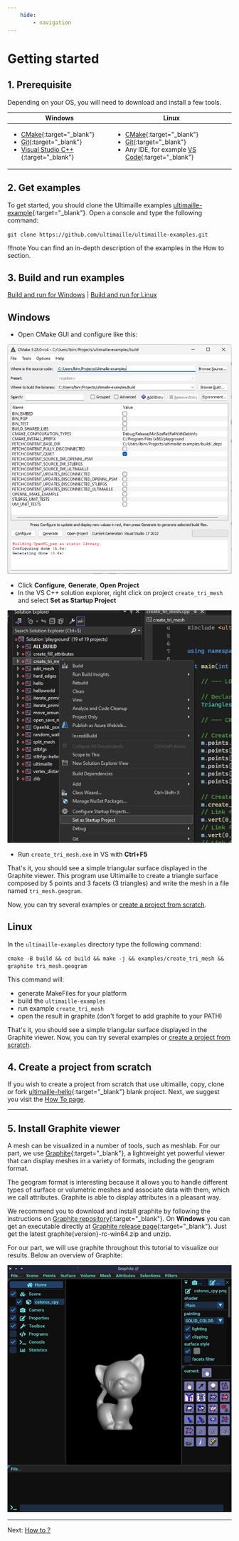 ```yaml
---
    hide:
        - navigation
---
```


# Getting started

## 1. Prerequisite

Depending on your OS, you will need to download and install a few tools.

| Windows | Linux |
| --- | --- |
| <ul><li>[CMake](https://cmake.org/download/){:target="_blank"}</li><li>[Git](https://git-scm.com/){:target="_blank"}</li><li>[Visual Studio C++](https://visualstudio.microsoft.com/fr/vs/features/cplusplus/){:target="_blank"}</li></ul> | <ul><li>[CMake](https://cmake.org/download/){:target="_blank"}</li><li>[Git](https://git-scm.com/){:target="_blank"}</li><li>Any IDE, for example [VS Code](https://code.visualstudio.com/){:target="_blank"}</li></ul> |

## 2. Get examples

To get started, you should clone the Ultimaille examples [ultimaille-example](https://github.com/ultimaille/ultimaille-examples){:target="_blank"}. Open a console and type the following command:

`git clone https://github.com/ultimaille/ultimaille-examples.git`

!!!note 
    You can find an in-depth description of the examples in the How to section.

## 3. Build and run examples

[Build and run for Windows](getstarted.md#windows) | [Build and run for Linux](getstarted.md#linux)

## Windows

 - Open CMake GUI and configure like this:

![cmake gui screenshot](assets/cmake-gui-screenshot.png)

 - Click __Configure__, __Generate__, __Open Project__
 - In the VS C++ solution explorer, right click on project `create_tri_mesh` and select __Set as Startup Project__

![VS Set as Startup](assets/vs-set-as-startup.png)

 - Run `create_tri_mesh.exe` in VS with __Ctrl+F5__

That's it, you should see a simple triangular surface displayed in the Graphite viewer. This program use Ultimaille to create a triangle surface composed by 5 points and 3 facets (3 triangles) and write the mesh in a file named `tri_mesh.geogram`.


Now, you can try several examples or [create a project from scratch](getstarted.md#create-a-project-from-scratch).

## Linux

In the `ultimaille-examples` directory type the following command:

`cmake -B build && cd build && make -j && examples/create_tri_mesh && graphite tri_mesh.geogram`

This command will: 

 - generate MakeFiles for your platform
 - build the `ultimaille-examples`
 - run example `create_tri_mesh`
 - open the result in graphite (don't forget to add graphite to your PATH)

That's it, you should see a simple triangular surface displayed in the Graphite viewer. Now, you can try several examples or [create a project from scratch](getstarted.md#create-a-project-from-scratch).

## 4. Create a project from scratch

If you wish to create a project from scratch that use ultimaille, copy, clone or fork [ultimaille-hello](https://github.com/ultimaille/ultimaille-hello){:target="_blank"} blank project. Next, we suggest you visit the [How To page](how_to/index.md).

___

## 5. Install Graphite viewer

A mesh can be visualized in a number of tools, such as meshlab. For our part, we use [Graphite](https://github.com/BrunoLevy/GraphiteThree){:target="_blank"}, a lightweight yet powerful viewer that can display meshes in a variety of formats, including the geogram format.

The geogram format is interesting because it allows you to handle different types of surface or volumetric meshes and associate data with them, which we call attributes. Graphite is able to display attributes in a pleasant way.

We recommend you to download and install graphite by following the instructions on [Graphite repository](https://github.com/BrunoLevy/GraphiteThree){:target="_blank"}. On __Windows__ you can get an executable directly at [Graphite release page](https://github.com/BrunoLevy/GraphiteThree/releases){:target="_blank"}. Just get the latest graphite{version}-rc-win64.zip and unzip.


For our part, we will use graphite throughout this tutorial to visualize our results. Below an overview of Graphite:

![Graphite screenshot](assets/graphite_screenshot.png "Graphite")

____
Next: [How to ?](how_to/index.md)